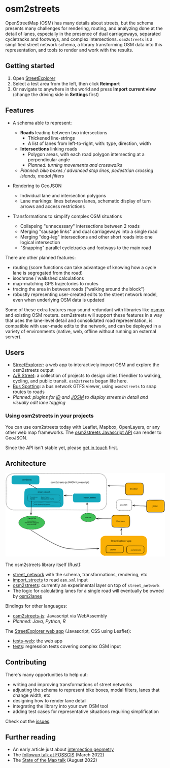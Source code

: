 # osm2streets

OpenStreetMap (OSM) has many details about streets, but the schema presents
many challenges for rendering, routing, and analyzing done at the detail of
lanes, especially in the presence of dual carriageways, separated cycletracks
and footways, and complex intersections. `osm2streets` is a simplified street
network schema, a library transforming OSM data into this representation, and
tools to render and work with the results.

## Getting started

1.  Open [StreetExplorer](https://a-b-street.github.io/osm2streets/)
2.  Select a test area from the left, then click **Reimport**
3.  Or navigate to anywhere in the world and press **Import current view**
    (change the driving side in **Settings** first)

## Features

- A schema able to represent:
  - **Roads** leading between two intersections
    - Thickened line-strings
    - A list of lanes from left-to-right, with: type, direction, width
  - **Intersections** linking roads
    - Polygon areas, with each road polygon intersecting at a perpendicular
      angle
    - *Planned: turning movements and crosswalks*
  - *Planned: bike boxes / advanced stop lines, pedestrian crossing islands, modal filters*

- Rendering to GeoJSON
  - Individual lane and intersection polygons
  - Lane markings: lines between lanes, schematic display of turn arrows and access restrictions
- Transformations to simplify complex OSM situations
  - Collapsing "unnecessary" intersections between 2 roads
  - Merging "sausage links" and dual carriageways into a single road
  - Merging "dog-leg" intersections and other short roads into one logical intersection
  - "Snapping" parallel cycletracks and footways to the main road

There are other planned features:

- routing (score functions can take advantage of knowing how a cycle lane is
  segregated from the road)
- isochrone / walkshed calculations
- map-matching GPS trajectories to routes
- tracing the area in between roads ("walking around the block")
- robustly representing user-created edits to the street network model, even
  when underlying OSM data is updated

Some of these extra features may sound redundant with libraries like
[osmnx](https://osmnx.readthedocs.io/en/stable/) and existing OSM routers.
osm2streets will support these features in a way that uses the lane-level
detail and consolidated road representation, is compatible with user-made edits
to the network, and can be deployed in a variety of environments (native, web,
offline without running an external server).

## Users

- [StreetExplorer](https://a-b-street.github.io/osm2streets/): a web app to
  interactively import OSM and explore the osm2streets output
- [A/B Street](https://abstreet.org): a collection of projects to design cities
  friendlier to walking, cycling, and public transit. `osm2streets` began life
  here.
- [Bus Spotting](https://github.com/dabreegster/bus_spotting): a bus network
  GTFS viewer, using `osm2streets` to snap routes to roads
- *Planned: plugins for [iD](https://github.com/openstreetmap/iD) and
  [JOSM](https://josm.openstreetmap.de/) to display streets in detail and
  visually edit lane tagging*

### Using osm2streets in your projects

You can use osm2streets today with Leaflet, Mapbox, OpenLayers, or any other
web map frameworks. The [osm2streets Javascript
API](https://github.com/a-b-street/osm2streets/tree/main/osm2streets-js) can
render to GeoJSON. 

Since the API isn't stable yet, please [get in
touch](https://github.com/a-b-street/osm2streets/issues/new) first.

## Architecture

![osm2streets architecture](docs/architecture.svg)

The osm2streets library itself (Rust):

- [street_network](https://github.com/a-b-street/osm2streets/tree/main/street_network) with the schema, transformations, rendering, etc
- [import_streets](https://github.com/a-b-street/osm2streets/tree/main/import_streets) to read `osm.xml` input
- [osm2streets](https://github.com/a-b-street/osm2streets/tree/main/osm2streets): currently an experimental layer on top of `street_network`
- The logic for calculating lanes for a single road will eventually be owned by [osm2lanes](https://github.com/a-b-street/osm2lanes)

Bindings for other languages:

- [osm2streets-js](https://github.com/a-b-street/osm2streets/tree/main/osm2streets-js): Javascript via WebAssembly
- *Planned: Java, Python, R*

The [StreetExplorer web app](https://a-b-street.github.io/osm2streets/) (Javascript, CSS using Leaflet):

- [tests-web](https://github.com/a-b-street/osm2streets/tree/main/tests-web): the web app
- [tests](https://github.com/a-b-street/osm2streets/tree/main/tests): regression tests covering complex OSM input

## Contributing

There's many opportunities to help out:

- writing and improving transformations of street networks
- adjusting the schema to represent bike boxes, modal filters, lanes that change width, etc
- designing how to render lane detail
- integrating the library into your own OSM tool
- adding test cases for representative situations requiring simplification

Check out the [issues](https://github.com/a-b-street/osm2streets/issues).

## Further reading

- An early article just about [intersection geometry](https://a-b-street.github.io/docs/tech/map/geometry/index.html)
- The [followup talk at FOSSGIS](https://dabreegster.github.io/talks/map_model_v2/slides.html) (March 2022)
- The [State of the Map talk](https://dabreegster.github.io/talks/sotm_2022/slides.html) (August 2022)
